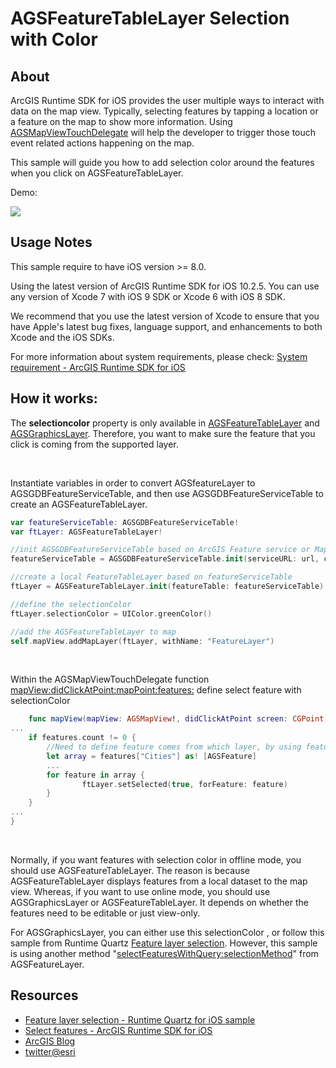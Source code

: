 # AGSFeatureTableLayer Selection with Color

## About

ArcGIS Runtime SDK for iOS provides the user multiple ways to interact with data on the map view.
Typically, selecting features by tapping a location or a feature on the map to show more information. Using [AGSMapViewTouchDelegate](https://developers.arcgis.com/ios/api-reference/protocol_a_g_s_map_view_touch_delegate-p.html) will help the developer to trigger those touch event related actions happening on the map.

This sample will guide you how to add selection color around the features when you click on AGSFeatureTableLayer.

Demo:

![](https://i.imgflip.com/17zwd7.gif)


## Usage Notes

This sample require to have iOS version >= 8.0.

Using the latest version of ArcGIS Runtime SDK for iOS 10.2.5. You can use any version of Xcode 7 with iOS 9 SDK or Xcode 6 with iOS 8 SDK.

We recommend that you use the latest version of Xcode to ensure that you have Apple's latest bug fixes, language support, and enhancements to both Xcode and the iOS SDKs.

For more information about system requirements, please check: [System requirement  - ArcGIS Runtime SDK for iOS](https://developers.arcgis.com/ios/swift/guide/system-reqs.htm)


## How it works:

The **selectioncolor** property is only available in [AGSFeatureTableLayer](https://developers.arcgis.com/ios/api-reference/interface_a_g_s_feature_table_layer.html#a39a9fc1e100d84a2932e66f5bcb6cd86) and [AGSGraphicsLayer](https://developers.arcgis.com/ios/api-reference/interface_a_g_s_graphics_layer.html#a53677677f06eb38f0b8b14bc80668266). Therefore, you want to make sure the feature that you click is coming from the supported layer.

&nbsp;

Instantiate variables in order to convert AGSfeatureLayer to AGSGDBFeatureServiceTable, and then use AGSGDBFeatureServiceTable to create an AGSFeatureTableLayer.

```swift
var featureServiceTable: AGSGDBFeatureServiceTable!  
var ftLayer: AGSFeatureTableLayer!  

//init AGSGDBFeatureServiceTable based on ArcGIS Feature service or Map service URL
featureServiceTable = AGSGDBFeatureServiceTable.init(serviceURL: url, credential: nil, spatialReference: AGSSpatialReference.webMercatorSpatialReference())

//create a local FeatureTableLayer based on featureServiceTable
ftLayer = AGSFeatureTableLayer.init(featureTable: featureServiceTable)

//define the selectionColor
ftLayer.selectionColor = UIColor.greenColor()

//add the AGSFeatureTableLayer to map
self.mapView.addMapLayer(ftLayer, withName: "FeatureLayer")
```
&nbsp;

Within the AGSMapViewTouchDelegate function [mapView:didClickAtPoint:mapPoint:features:](https://developers.arcgis.com/ios/api-reference/protocol_a_g_s_map_view_touch_delegate-p.html#acf2fb293c5b0c42c39b3b7f8f73dc7f2) define select feature with selectionColor
```swift
    func mapView(mapView: AGSMapView!, didClickAtPoint screen: CGPoint, mapPoint mappoint: AGSPoint!, features: [NSObject : AnyObject]!) {
...
	if features.count != 0 {
		//Need to define feature comes from which layer, by using featureservice's layer name
    	let array = features["Cities"] as! [AGSFeature]
    	...
    	for feature in array {
                ftLayer.setSelected(true, forFeature: feature)
		}
 	}
...
}
```
&nbsp;

Normally, if you want features with selection color in offline mode, you should use AGSFeatureTableLayer. The reason is because AGSFeatureTableLayer displays features from a local dataset to the map view. Whereas, if you want to use online mode, you should use AGSGraphicsLayer or AGSFeatureTableLayer. It depends on whether the features need to be editable or just view-only.

For AGSGraphicsLayer, you can either use this selectionColor , or follow this sample from Runtime Quartz [Feature layer selection](https://developers.arcgis.com/ios/beta/swift/sample-code/feature-layer-selection.htm). However, this sample is using another method "[selectFeaturesWithQuery:selectionMethod](https://developers.arcgis.com/ios/api-reference/interface_a_g_s_feature_layer.html#aee0dc946527a8e43930639dc8b6c176d)"
from AGSFeatureLayer.

## Resources

* [Feature layer selection - Runtime Quartz for iOS sample](https://developers.arcgis.com/ios/beta/swift/sample-code/feature-layer-selection.htm)
* [Select features - ArcGIS Runtime SDK for iOS](https://developers.arcgis.com/ios/objective-c/guide/edit-features.htm#ESRI_SECTION1_4213B7F672304847B13FD6F9E38622B3)
* [ArcGIS Blog](http://blogs.esri.com/esri/arcgis/)
* [twitter@esri](http://twitter.com/esri)
